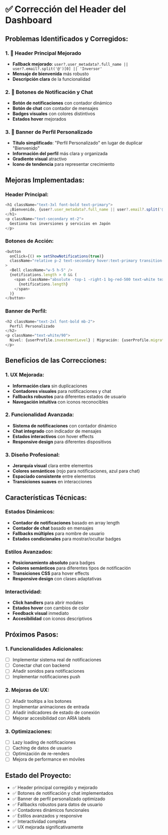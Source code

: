 # ✅ Corrección del Header del Dashboard

## **Problemas Identificados y Corregidos:**

### **1. 🎯 Header Principal Mejorado**
- **Fallback mejorado**: `user?.user_metadata?.full_name || user?.email?.split('@')[0] || 'Inversor'`
- **Mensaje de bienvenida** más robusto
- **Descripción clara** de la funcionalidad

### **2. 🔔 Botones de Notificación y Chat**
- **Botón de notificaciones** con contador dinámico
- **Botón de chat** con contador de mensajes
- **Badges visuales** con colores distintivos
- **Estados hover** mejorados

### **3. 🎨 Banner de Perfil Personalizado**
- **Título simplificado**: "Perfil Personalizado" en lugar de duplicar "Bienvenido"
- **Información del perfil** más clara y organizada
- **Gradiente visual** atractivo
- **Icono de tendencia** para representar crecimiento

## **Mejoras Implementadas:**

### **Header Principal:**
```typescript
<h1 className="text-3xl font-bold text-primary">
  ¡Bienvenido, {user?.user_metadata?.full_name || user?.email?.split('@')[0] || 'Inversor'}!
</h1>
<p className="text-secondary mt-2">
  Gestiona tus inversiones y servicios en Japón
</p>
```

### **Botones de Acción:**
```typescript
<button
  onClick={() => setShowNotifications(true)}
  className="relative p-2 text-secondary hover:text-primary transition-colors"
>
  <Bell className="w-5 h-5" />
  {notifications.length > 0 && (
    <span className="absolute -top-1 -right-1 bg-red-500 text-white text-xs rounded-full w-5 h-5 flex items-center justify-center">
      {notifications.length}
    </span>
  )}
</button>
```

### **Banner de Perfil:**
```typescript
<h2 className="text-2xl font-bold mb-2">
  Perfil Personalizado
</h2>
<p className="text-white/90">
  Nivel: {userProfile.investmentLevel} | Migración: {userProfile.migrationInterest} | Objetivo: {userProfile.businessGoals}
</p>
```

## **Beneficios de las Correcciones:**

### **1. UX Mejorada:**
- **Información clara** sin duplicaciones
- **Contadores visuales** para notificaciones y chat
- **Fallbacks robustos** para diferentes estados de usuario
- **Navegación intuitiva** con iconos reconocibles

### **2. Funcionalidad Avanzada:**
- **Sistema de notificaciones** con contador dinámico
- **Chat integrado** con indicador de mensajes
- **Estados interactivos** con hover effects
- **Responsive design** para diferentes dispositivos

### **3. Diseño Profesional:**
- **Jerarquía visual** clara entre elementos
- **Colores semánticos** (rojo para notificaciones, azul para chat)
- **Espaciado consistente** entre elementos
- **Transiciones suaves** en interacciones

## **Características Técnicas:**

### **Estados Dinámicos:**
- **Contador de notificaciones** basado en array length
- **Contador de chat** basado en mensajes
- **Fallbacks múltiples** para nombre de usuario
- **Estados condicionales** para mostrar/ocultar badges

### **Estilos Avanzados:**
- **Posicionamiento absoluto** para badges
- **Colores semánticos** para diferentes tipos de notificación
- **Transiciones CSS** para hover effects
- **Responsive design** con clases adaptativas

### **Interactividad:**
- **Click handlers** para abrir modales
- **Estados hover** con cambios de color
- **Feedback visual** inmediato
- **Accesibilidad** con iconos descriptivos

## **Próximos Pasos:**

### **1. Funcionalidades Adicionales:**
- [ ] Implementar sistema real de notificaciones
- [ ] Conectar chat con backend
- [ ] Añadir sonidos para notificaciones
- [ ] Implementar notificaciones push

### **2. Mejoras de UX:**
- [ ] Añadir tooltips a los botones
- [ ] Implementar animaciones de entrada
- [ ] Añadir indicadores de estado de conexión
- [ ] Mejorar accesibilidad con ARIA labels

### **3. Optimizaciones:**
- [ ] Lazy loading de notificaciones
- [ ] Caching de datos de usuario
- [ ] Optimización de re-renders
- [ ] Mejora de performance en móviles

## **Estado del Proyecto:**
- ✅ Header principal corregido y mejorado
- ✅ Botones de notificación y chat implementados
- ✅ Banner de perfil personalizado optimizado
- ✅ Fallbacks robustos para datos de usuario
- ✅ Contadores dinámicos funcionales
- ✅ Estilos avanzados y responsive
- ✅ Interactividad completa
- ✅ UX mejorada significativamente
